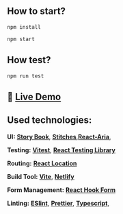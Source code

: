 ## How to start?

```
npm install
```

```
npm start
```

## How test?

```
npm run test
```

## 🔗 [**Live Demo**](https://react-uvodo-dashboard.netlify.app/settings/payment)

## Used technologies:

**UI:** [**Story Book**](https://storybook.js.org/), [**Stitches**](https://stitches.dev/),[**React-Aria**](https://react-spectrum.adobe.com/react-aria/), 

**Testing:** [**Vitest**](https://vitest.dev/), [**React Testing Library**](https://testing-library.com/)

**Routing:** [**React Location**](https://react-location.tanstack.com/)


**Build Tool:** [**Vite**](https://vitejs.dev/), [**Netlify**](https://app.netlify.com/)

**Form Management:** [**React Hook Form**](https://react-hook-form.com/)

**Linting:** [**ESlint**](https://eslint.org/), [**Prettier**](https://prettier.io/), [**Typescript**](https://www.typescriptlang.org/), 